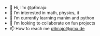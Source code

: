 - 👋 Hi, I’m @p6majo
- 👀 I’m interested in math, physics, it
- 🌱 I’m currently learning manim and python
- 💞️ I’m looking to collaborate on fun projects
- 📫 How to reach me p6majo@gmx.de

<!---
p6majo/p6majo is a ✨ special ✨ repository because its `README.md` (this file) appears on your GitHub profile.
You can click the Preview link to take a look at your changes.
--->
